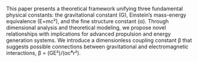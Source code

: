 This paper presents a theoretical framework unifying three fundamental physical constants: the
gravitational constant (G), Einstein’s mass-energy equivalence (E=mc²), and the fine structure
constant (α). Through dimensional analysis and theoretical modeling, we propose novel
relationships with implications for advanced propulsion and energy generation systems. We
introduce a dimensionless coupling constant β that suggests possible connections between
gravitational and electromagnetic interactions, β = (GE²)/(αc⁶r²).
